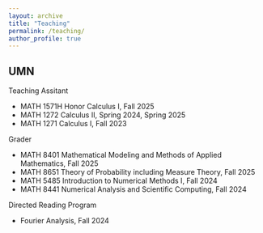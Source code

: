 ```yaml
---
layout: archive
title: "Teaching"
permalink: /teaching/
author_profile: true
---
```


## UMN
Teaching Assitant
- MATH 1571H Honor Calculus I, Fall 2025
- MATH 1272 Calculus II, Spring 2024, Spring 2025
- MATH 1271 Calculus I, Fall 2023

Grader
- MATH 8401 Mathematical Modeling and Methods of Applied Mathematics, Fall 2025
- MATH 8651 Theory of Probability including Measure Theory, Fall 2025
- MATH 5485 Introduction to Numerical Methods I, Fall 2024
- MATH 8441 Numerical Analysis and Scientific Computing, Fall 2024

Directed Reading Program
-  Fourier Analysis, Fall 2024 
